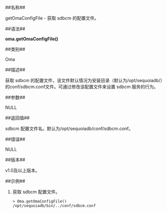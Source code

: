 
##名称##

getOmaConfigFile - 获取 sdbcm 的配置文件。

##语法##

**oma.getOmaConfigFile()**

##类别##

Oma

##描述##

获取 sdbcm 的配置文件，该文件默认情况为安装目录（默认为/opt/sequoiadb/）的conf/sdbcm.conf文件。可通过修改该配置文件来设置 sdbcm 服务的行为。

##参数##

NULL

##返回值##

sdbcm 配置文件名。默认为/opt/sequoiadb/conf/sdbcm.conf。

##错误##

NULL

##版本##

v1.0及以上版本。

##示例##

1. 获取 sdbcm 配置文件。

	```lang-javascript
	> Oma.getOmaConfigFile()
	/opt/sequoiadb/bin/../conf/sdbcm.conf
 	```